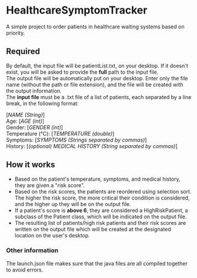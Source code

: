 # HealthcareSymptomTracker
A simple project to order patients in healthcare waiting systems based on priority.

## Required
By default, the input file will be patientList.txt, on your desktop. If it doesn't exist, you will be asked to provide the **full** path to the input file.<br>
The output file will be automatically put on your desktop. Enter only the file name (without the path or file extension), and the file will be created with the output information.<br>
The **input file** must be a .txt file of a list of patients, each separated by a line break, in the following format:

[_NAME (String)_]<br>
Age: [_AGE (int)_]<br>
Gender: [_GENDER (int)_]<br>
Temperature (°C): [_TEMPERATURE (double)_]<br>
Symptoms: [_SYMPTOMS (Strings separated by commas)_]<br>
History: [_(optional) MEDICAL HISTORY (String separated by commas)_]<br>

## How it works
- Based on the patient's temperature, symptoms, and medical history, they are given a "risk score".<br>
- Based on the risk scores, the patients are reordered using selection sort. The higher the risk score, the more critical their condition is considered, and the higher up they will be on the output file.<br>
- If a patient's score is **above 6**, they are considered a HighRiskPatient, a subclass of the Patient class, which will be indicated on the output file.<br>
- The resulting list of patients/high risk patients and their risk scores are written on the output file which will be created at the designated location on the user's desktop.

### Other information
The launch.json file makes sure that the java files are all compiled together to avoid errors.
